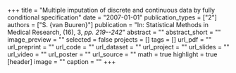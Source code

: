 +++
title = "Multiple imputation of discrete and continuous data by fully conditional specification"
date = "2007-01-01"
publication_types = ["2"]
authors = ["S. {van Buuren}"]
publication = "In: Statistical Methods in Medical Research, (16), 3, _pp. 219--242_"
abstract = ""
abstract_short = ""
image_preview = ""
selected = false
projects = []
tags = []
url_pdf = ""
url_preprint = ""
url_code = ""
url_dataset = ""
url_project = ""
url_slides = ""
url_video = ""
url_poster = ""
url_source = ""
math = true
highlight = true
[header]
image = ""
caption = ""
+++
